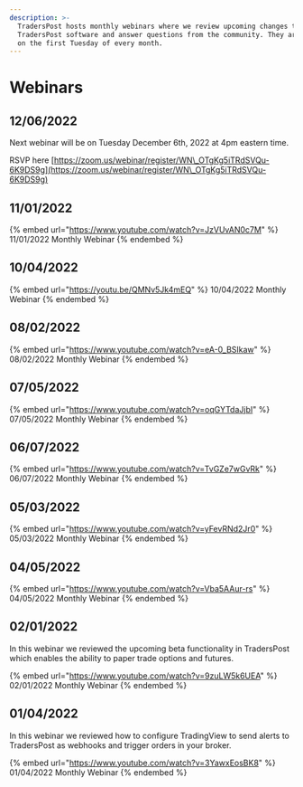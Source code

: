 ```yaml
---
description: >-
  TradersPost hosts monthly webinars where we review upcoming changes to the
  TradersPost software and answer questions from the community. They are hosted
  on the first Tuesday of every month.
---
```


# Webinars

## 12/06/2022

Next webinar will be on Tuesday December 6th, 2022 at 4pm eastern time.

RSVP here [https://zoom.us/webinar/register/WN\_OTgKg5iTRdSVQu-6K9DS9g](https://zoom.us/webinar/register/WN\_OTgKg5iTRdSVQu-6K9DS9g)

## 11/01/2022

{% embed url="https://www.youtube.com/watch?v=JzVUvAN0c7M" %}
11/01/2022 Monthly Webinar
{% endembed %}

## 10/04/2022

{% embed url="https://youtu.be/QMNv5Jk4mEQ" %}
10/04/2022 Monthly Webinar
{% endembed %}

## 08/02/2022

{% embed url="https://www.youtube.com/watch?v=eA-0_BSIkaw" %}
08/02/2022 Monthly Webinar
{% endembed %}

## 07/05/2022

{% embed url="https://www.youtube.com/watch?v=oqGYTdaJjbI" %}
07/05/2022 Monthly Webinar
{% endembed %}

## 06/07/2022

{% embed url="https://www.youtube.com/watch?v=TvGZe7wGvRk" %}
06/07/2022 Monthly Webinar
{% endembed %}

## 05/03/2022

{% embed url="https://www.youtube.com/watch?v=yFevRNd2Jr0" %}
05/03/2022 Monthly Webinar
{% endembed %}

## 04/05/2022

{% embed url="https://www.youtube.com/watch?v=Vba5AAur-rs" %}
04/05/2022 Monthly Webinar
{% endembed %}

## 02/01/2022

In this webinar we reviewed the upcoming beta functionality in TradersPost which enables the ability to paper trade options and futures.

{% embed url="https://www.youtube.com/watch?v=9zuLW5k6UEA" %}
02/01/2022 Monthly Webinar
{% endembed %}

## 01/04/2022

In this webinar we reviewed how to configure TradingView to send alerts to TradersPost as webhooks and trigger orders in your broker.

{% embed url="https://www.youtube.com/watch?v=3YawxEosBK8" %}
01/04/2022 Monthly Webinar
{% endembed %}

